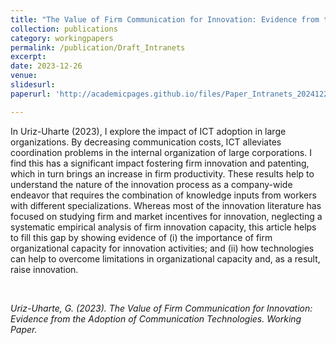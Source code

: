 ```yaml
---
title: "The Value of Firm Communication for Innovation: Evidence from the Adoption of Communication Technologies"
collection: publications
category: workingpapers
permalink: /publication/Draft_Intranets
excerpt: 
date: 2023-12-26
venue: 
slidesurl: 
paperurl: 'http://academicpages.github.io/files/Paper_Intranets_20241226.pdf'

---
```


In Uriz-Uharte (2023), I explore the impact of ICT adoption in large organizations. By decreasing communication costs, ICT alleviates coordination problems in the internal organization of large corporations. I find this has a significant impact fostering firm innovation and patenting, which in turn brings an increase in firm productivity. These results help to understand the nature of the innovation process as a company-wide endeavor that requires the combination of knowledge inputs from workers with different specializations. Whereas most of the innovation literature has focused on studying firm and market incentives for innovation, neglecting a systematic empirical analysis of firm innovation capacity, this article helps to fill this gap by showing evidence of (i) the importance of firm organizational capacity for innovation activities; and (ii) how technologies can help to overcome limitations in organizational capacity and, as a result, raise innovation. 

<br>

<cite>Uriz-Uharte, G. (2023). The Value of Firm Communication for Innovation: Evidence from the Adoption of Communication Technologies. Working Paper.<cite>

